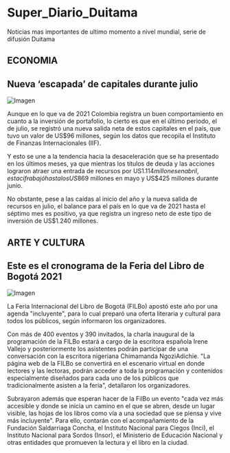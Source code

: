 # Super_Diario_Duitama
Noticias mas importantes de ultimo momento a nivel mundial, serie de difusión Duitama

## **ECONOMIA** 

## **Nueva ‘escapada’ de capitales durante julio**


![Imagen](https://www.portafolio.co/files/article_multimedia/uploads/2016/02/08/56b8a03d26ea4.jpeg)


Aunque en lo que va de 2021 Colombia registra un buen comportamiento en cuanto a la inversión de portafolio, lo cierto es que en el último periodo, el de julio, se registró una nueva salida neta de estos capitales en el país, que tuvo un valor de US$96 millones, según los datos que recopila el Instituto de Finanzas Internacionales (IIF).


Y esto se une a la tendencia hacia la desaceleración que se ha presentado en los últimos meses, ya que mientras los títulos de deuda y las acciones lograron atraer una entrada de recursos por US$1.114 millones en abril, esta cifra bajó hasta los US$869 millones en mayo y US$425 millones durante junio.


No obstante, pese a las caídas al inicio del año y la nueva salida de recursos en julio, el balance para el país en lo que va de 2021 hasta el séptimo mes es positivo, ya que registra un ingreso neto de este tipo de inversión de US$1.240 millones.

## **ARTE Y CULTURA**

## **Este es el cronograma de la Feria del Libro de Bogotá 2021**


![Imagen](https://as01.epimg.net/colombia/imagenes/2021/02/04/actualidad/1612400921_164127_1612401423_noticia_normal_recorte1.jpg)

La Feria Internacional del Libro de Bogotá (FILBo) apostó este año por una agenda "incluyente", para lo cual preparó una oferta literaria y cultural para todos los públicos, según informaron los organizadores.


Con más de 400 eventos y 390 invitados, la charla inaugural de la programación de la FILBo estará a cargo de la escritora española Irene Vallejo y posteriormente los asistentes podrán participar de una conversación con la escritora nigeriana Chimamanda NgoziAdichie. "La página web de la FILBo se convertirá en el escenario virtual en donde lectores y las lectoras, podrán acceder a toda la programación y contenidos especialmente diseñados para cada uno de los públicos que tradicionalmente asisten a la feria", detallaron los organizadores.


Subrayaron además que esperan hacer de la FilBo un evento "cada vez más accesible y donde se inicia un camino en el que se abren, desde un lugar visible, las hojas de los libros como vía a una sociedad que se piensa y vive más incluyente". Para ello, contarán con el acompañamiento de la Fundación Saldarriaga Concha, el Instituto Nacional para Ciegos (Inci), el Instituto Nacional para Sordos (Insor), el Ministerio de Educación Nacional y otras entidades que promueven la lectura y el
libro en la ciudad.